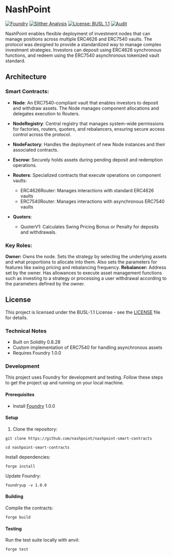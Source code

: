 # NashPoint
[![Foundry](https://github.com/nashpoint/nashpoint-smart-contracts/actions/workflows/foundry.yml/badge.svg)](https://github.com/nashpoint/nashpoint-smart-contracts/actions/workflows/foundry.yml) [![Slither Analysis](https://github.com/nashpoint/nashpoint-smart-contracts/actions/workflows/slither-actions.yml/badge.svg)](https://github.com/nashpoint/nashpoint-smart-contracts/actions/workflows/slither-actions.yml)
[![License: BUSL 1.1](https://img.shields.io/badge/License-BUSL%201.1-blue.svg)](LICENSE)
[![Audit](https://github.com/nashpoint/nashpoint-smart-contracts/images/black-NashPoint.svg)](https://cantina.xyz/portfolio/16ca9765-fc97-471e-aece-ef52f5bbc877)


NashPoint enables flexible deployment of investment nodes that can manage positions across multiple ERC4626 and ERC7540 vaults. The protocol was designed to provide a standardized way to manage complex investment strategies. Investors can deposit using ERC4626 synchronous functions, and redeem using the ERC7540 asynchronous tokenized vault standard.

## Architecture

### Smart Contracts:

- **Node**: An ERC7540-compliant vault that enables investors to deposit and withdraw assets. The Node manages component allocations and delegates execution to Routers.
- **NodeRegistry**: Central registry that manages system-wide permissions for factories, routers, quoters, and rebalancers, ensuring secure access control across the protocol.
- **NodeFactory**: Handles the deployment of new Node instances and their associated contracts.
- **Escrow**: Securely holds assets during pending deposit and redemption operations.

- **Routers**: Specialized contracts that execute operations on component vaults:
  - ERC4626Router: Manages interactions with standard ERC4626 vaults
  - ERC7540Router: Manages interactions with asynchronous ERC7540 vaults
- **Quoters**:
  - QuoterV1: Calculates Swing Pricing Bonus or Penalty for deposits and withdrawals.

### Key Roles:
**Owner:** Owns the node. Sets the strategy by selecting the underlying assets and what proportions to allocate into them. Also sets the parameters for features like swing pricing and rebalancing frequency.
**Rebalancer:** Address set by the owner. Has allowances to execute asset management functions such as investing to a strategy or processing a user withdrawal according to the parameters defined by the owner.

## License

This project is licensed under the BUSL-1.1 License - see the [LICENSE](LICENSE) file for details.

### Technical Notes

- Built on Solidity 0.8.28
- Custom implementation of ERC7540 for handling asynchronous assets
- Requires Foundry 1.0.0

### Development

This project uses Foundry for development and testing. Follow these steps to get the project up and running on your local machine.

#### Prerequisites

- Install [Foundry](https://book.getfoundry.sh/getting-started/installation.html) 1.0.0

#### Setup

1. Clone the repository:

```
git clone https://github.com/nashpoint/nashpoint-smart-contracts

cd nashpoint-smart-contracts
```
Install dependencies:

```
forge install
```
Update Foundry:

```
foundryup -v 1.0.0
```

#### Building
Compile the contracts:
```
forge build
```

#### Testing
Run the test suite locally with anvil:
```
forge test
```





